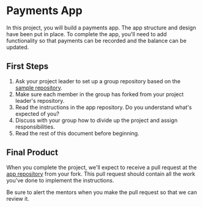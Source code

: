 # Payments App

In this project, you will build a payments app. The app structure and design have been put in place. To complete the app, you'll need to add functionality so that payments can be recorded and the balance can be updated.

## First Steps

1. Ask your project leader to set up a group repository based on the [sample repository](https://github.com/CodeYourFuture/group-project-payments).
2. Make sure each member in the group has forked from your project leader's repository.
3. Read the instructions in the app repository. Do you understand what's expected of you?
4. Discuss with your group how to divide up the project and assign responsibilities.
5. Read the rest of this document before beginning.

## Final Product

When you complete the project, we'll expect to receive a pull request at the [app repository](https://github.com/CodeYourFuture/group-project-payments) from your fork. This pull request should contain all the work you've done to implement the instructions.

Be sure to alert the mentors when you make the pull request so that we can review it.
